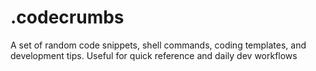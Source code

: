 # .codecrumbs
A set of random code snippets, shell commands, coding templates, and development tips. Useful for quick reference and daily dev workflows
